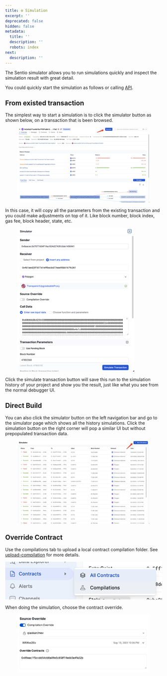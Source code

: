 ```yaml
---
title: ⚙️ Simulation
excerpt: ''
deprecated: false
hidden: false
metadata:
  title: ''
  description: ''
  robots: index
next:
  description: ''
---
```

The Sentio simulator allows you to run simulations quickly and inspect the simulation result with great detail.

You could quickly start the simulation as follows or calling [API](https://docs.sentio.xyz/reference/debug-and-simulation).

## From existed transaction

The simplest way to start a simulation is to click the simulator button as shown below, on a transaction that is been browsed.

<figure>
  <img src="https://raw.githubusercontent.com/sentioxyz/docs/main/.gitbook/assets/image (4).png" alt="" width="563">
  <figcaption></figcaption>
</figure>

In this case, it will copy all the parameters from the existing transaction and you could make adjustments on top of it. Like block number, block index, gas fee, block header, state, etc.

<figure>
  <img src="https://raw.githubusercontent.com/sentioxyz/docs/main/.gitbook/assets/image (1) (1) (1) (1) (1) (1) (1).png" alt="" width="375">
  <figcaption></figcaption>
</figure>

Click the simulate transaction button will save this run to the simulation history of your project and show you the result, just like what you see from the normal debugger UI.

## Direct Build

You can also click the simulator button on the left navigation bar and go to the simulator page which shows all the history simulations. Click the simulation button on the right corner will pop a similar UI but without prepopulated transaction data.

<figure>
  <img src="https://raw.githubusercontent.com/sentioxyz/docs/main/.gitbook/assets/image (2) (1) (1) (1) (1).png" alt="">
  <figcaption></figcaption>
</figure>

## Override Contract

Use the compilations tab to upload a local contract compilation folder. See [upload-compilation](upload-compilation "mention") for more details.

<img src="https://raw.githubusercontent.com/sentioxyz/docs/main/.gitbook/assets/image (3) (1) (1).png" alt="">

When doing the simulation, choose the contract override.

<figure>
  <img src="https://raw.githubusercontent.com/sentioxyz/docs/main/.gitbook/assets/image (33).png" alt="">
  <figcaption></figcaption>
</figure>
